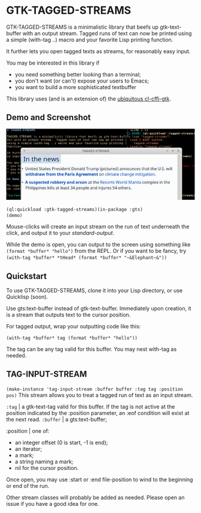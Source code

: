 # GTK-TAGGED-STREAMS

GTK-TAGGED-STREAMS is a minimalistic library that beefs up gtk-text-buffer with an output stream.  Tagged runs of text can now be printed using a simple (with-tag ..) macro and your favorite Lisp printing function.

It further lets you open tagged texts as streams, for reasonably easy input.

You may be interested in this library if 
* you need something better looking than a terminal;
* you don't want (or can't) expose your users to Emacs;
* you want to build a more sophisticated textbuffer

This library uses (and is an extension of) the [ubiquitous cl-cffi-gtk](https://github.com/crategus/cl-cffi-gtk).

## Demo and Screenshot

![screenshot](Screenshot.png?raw=true) 

```
(ql:quickload :gtk-tagged-streams)(in-package :gts)
(demo)
```

Mouse-clicks will create an input stream on the run of text underneath the click, and output it to your *standard-output*.

While the demo is open, you can output to the screen using something like `(format *buffer* "hello")` from the REPL.  Or if you want to be fancy, try `(with-tag *buffer* *tHead* (format *buffer* "~&Elephant~&"))`


## Quickstart

To use GTK-TAGGED-STREAMS, clone it into your Lisp directory, or use Quicklisp (soon).

Use gts:text-buffer instead of gtk-text-buffer.  Immediately upon creation, it is a stream that outputs text to the cursor position.

For tagged output, wrap your outputting code like this:
```
(with-tag *buffer* tag (format *buffer* "hello"))
```
The tag can be any tag valid for this buffer.  You may nest with-tag as needed.

## TAG-INPUT-STREAM

`(make-instance 'tag-input-stream :buffer buffer :tag tag :position pos)`
This stream allows you to treat a tagged run of text as an input stream. 

`:tag` | a gtk-text-tag valid for this buffer.  If the tag is not active at the position indicated by the :position parameter, an :eof condition will exist at the next read. 
`:buffer` | a gts:text-buffer; 
 
 :position | one of:
- an integer offset (0 is start, -1 is end);
- an iterator;
- a mark;
- a string naming a mark;
- nil for the cursor position. 

Once open, you may use :start or :end file-position to wind to the beginning or end of the run.

Other stream classes will probably be added as needed.  Please open an issue if you have a good idea for one.

